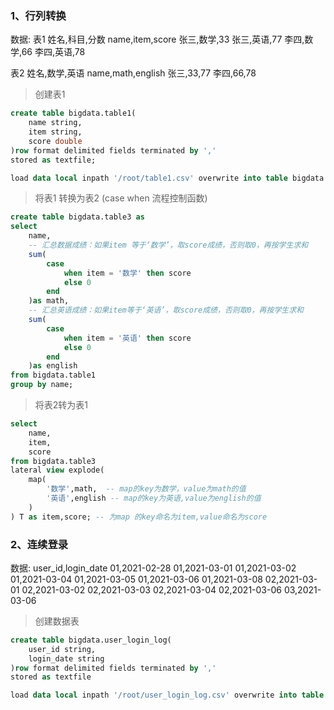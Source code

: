 ### 1、行列转换
数据:
表1
姓名,科目,分数
name,item,score
张三,数学,33
张三,英语,77
李四,数学,66
李四,英语,78

表2
姓名,数学,英语
name,math,english
张三,33,77
李四,66,78

> 创建表1
```sql
create table bigdata.table1(
    name string,
    item string,
    score double
)row format delimited fields terminated by ','
stored as textfile;

load data local inpath '/root/table1.csv' overwrite into table bigdata.table1;
```

> 将表1 转换为表2 (case when 流程控制函数)
```sql
create table bigdata.table3 as 
select
    name,
    -- 汇总数据成绩：如果item 等于‘数学’，取score成绩，否则取0，再按学生求和
    sum(
        case
            when item = '数学' then score
            else 0
        end
    )as math,
    -- 汇总英语成绩：如果item等于‘英语’，取score成绩，否则取0，再按学生求和
    sum(
        case
            when item = '英语' then score
            else 0
        end
    )as english
from bigdata.table1
group by name;
```

> 将表2转为表1

```sql
select
    name,
    item,
    score
from bigdata.table3
lateral view explode(
    map(
        '数学',math,  -- map的key为数学，value为math的值
        '英语',english -- map的key为英语,value为english的值
    )
) T as item,score; -- 为map 的key命名为item,value命名为score
```


### 2、连续登录
数据:
user_id,login_date
01,2021-02-28
01,2021-03-01
01,2021-03-02
01,2021-03-04
01,2021-03-05
01,2021-03-06
01,2021-03-08
02,2021-03-01
02,2021-03-02
02,2021-03-03
02,2021-03-04
02,2021-03-06
03,2021-03-06

> 创建数据表


```sql
create table bigdata.user_login_log(
    user_id string,
    login_date string
)row format delimited fields terminated by ','
stored as textfile

load data local inpath '/root/user_login_log.csv' overwrite into table
```



